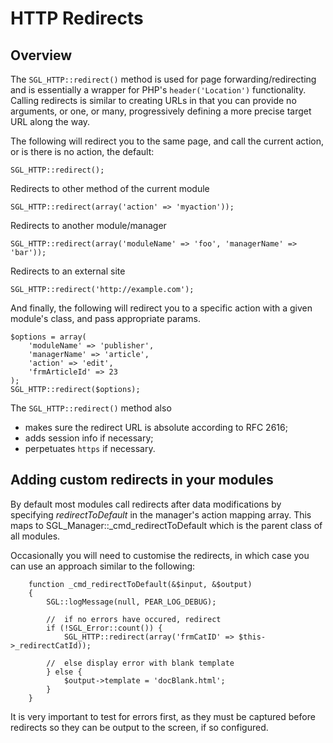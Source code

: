 <!-- Name: Howto/HttpRedirects -->
<!-- Version: 5 -->
<!-- Last-Modified: 2006/11/30 15:45:20 -->
<!-- Author: demian -->
<!-- Status: Original -->

# HTTP Redirects
## Overview
The `SGL_HTTP::redirect()` method is used for page forwarding/redirecting and is essentially a wrapper for PHP's `header('Location')` functionality.  Calling redirects is similar to creating URLs in that you can provide no arguments, or one, or many, progressively defining a more precise target URL along the way.

The following will redirect you to the same page, and call the current action, or is there is no action, the default:

	SGL_HTTP::redirect();

Redirects to other method of the current module

	SGL_HTTP::redirect(array('action' => 'myaction'));

Redirects to another module/manager

	SGL_HTTP::redirect(array('moduleName' => 'foo', 'managerName' => 'bar'));

Redirects to an external site

	SGL_HTTP::redirect('http://example.com');

And finally, the following will redirect you to a specific action with a given module's class, and pass appropriate params.

	$options = array(
	    'moduleName' => 'publisher',
	    'managerName' => 'article',
	    'action' => 'edit',
	    'frmArticleId' => 23
	);
	SGL_HTTP::redirect($options);

The `SGL_HTTP::redirect()` method also
  * makes sure the redirect URL is absolute according to RFC 2616;
  * adds session info if necessary;
  * perpetuates `https` if necessary.

## Adding custom redirects in your modules
By default most modules call redirects after data modifications by specifying _redirectToDefault_ in the manager's action mapping array.  This maps to SGL\_Manager::\_cmd\_redirectToDefault which is the parent class of all modules.

Occasionally you will need to customise the redirects, in which case you can use an approach similar to the following:


	    function _cmd_redirectToDefault(&$input, &$output)
	    {
	        SGL::logMessage(null, PEAR_LOG_DEBUG);
	
	        //  if no errors have occured, redirect
	        if (!SGL_Error::count()) {
	            SGL_HTTP::redirect(array('frmCatID' => $this->_redirectCatId));
	
	        //  else display error with blank template
	        } else {
	            $output->template = 'docBlank.html';
	        }
	    }

It is very important to test for errors first, as they must be captured before redirects so they can be output to the screen, if so configured.
